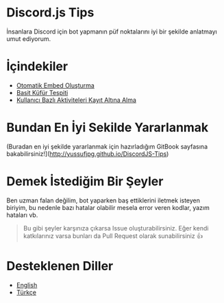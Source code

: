 # Discord.js Tips
İnsanlara Discord için bot yapmanın püf noktalarını iyi bir şekilde anlatmayı umut ediyorum.

# İçindekiler
* [Otomatik Embed Oluşturma](https://github.com/yussufjpg/DiscordJS-Tips/blob/master/tr/Otomatik%20Embed%20Olu%C5%9Fturma.md)
* [Basit Küfür Tespiti](https://github.com/yussufjpg/DiscordJS-Tips/blob/master/tr/Basit%20K%C3%BCf%C3%BCr%20Tespiti.md)
* [Kullanıcı Bazlı Aktiviteleri Kayıt Altına Alma](https://github.com/yussufjpg/DiscordJS-Tips/blob/master/tr/Kullan%C4%B1c%C4%B1%20Bazl%C4%B1%20Aktiviteleri%20Kay%C4%B1t%20Alt%C4%B1na%20Alma.md)

# Bundan En İyi Sekilde Yararlanmak
(Buradan en iyi şekilde yararlanmak için hazırladığım GitBook sayfasına bakabilirsiniz!](http://yussufjpg.github.io/DiscordJS-Tips)

# Demek İstediğim Bir Şeyler
Ben uzman falan değilim, bot yaparken baş ettiklerini iletmek isteyen biriyim, bu nedenle bazı hatalar olabilir mesela error veren kodlar, yazım hataları vb. 

>Bu gibi şeyler karşınıza çıkarsa Issue oluşturabilirsiniz. Eğer kendi katkılarınız varsa bunları da Pull Request olarak sunabilirsiniz 👍

# Desteklenen Diller
- [English](https://github.com/yussufjpg/DiscordJS-Tips/blob/master/en)
- [Türkçe](https://github.com/yussufjpg/DiscordJS-Tips/blob/master/tr)
